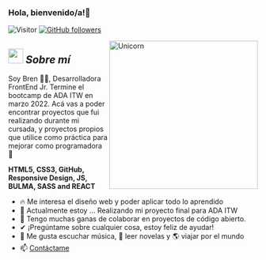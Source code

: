 ### Hola, bienvenido/a!👋
![Visitor](https://visitor-badge.laobi.icu/badge?page_id=brendalamas.repoName) [![GitHub followers](https://img.shields.io/github/followers/brendalamas.svg?style=social&label=Follow)](https://github.com/brendalamas?tab=followers)<br/>

<!-- **brendalamas/brendalamas** is a ✨ _special_ ✨ repository because its `README.md` (this file) appears on your GitHub profile. -->
<img align="right" width=300px alt="Unicorn" src="https://c.tenor.com/GN73MKBawZYAAAAi/busy-cute.gif" />

## <img src="https://media.giphy.com/media/ObNTw8Uzwy6KQ/giphy.gif" width="30px">&nbsp;***Sobre mí***

Soy Bren 👩🏻, Desarrolladora FrontEnd Jr. Termine el bootcamp de ADA ITW en marzo 2022. Acá vas a poder encontrar proyectos que fui realizando durante mi cursada, y proyectos propios que utilice como práctica para mejorar como programadora 💪

**HTML5, CSS3, GitHub, Responsive Design, JS, BULMA, SASS  and REACT**
- 🔥 Me interesa el diseño web y poder aplicar todo lo aprendido
- 🌱 Actualmente estoy ...
    Realizando mi proyecto final para ADA ITW
- 👯 Tengo muchas ganas de colaborar en proyectos de código abierto.
- ✔ ¡Pregúntame sobre cualquier cosa, estoy feliz de ayudar!
- 🎵 Me gusta escuchar música, 📖 leer novelas y 🌎 viajar por el mundo
- 📫 <a href="https://www.linkedin.com/in/brenda-lamas-597b79145/">Contáctame</a>

